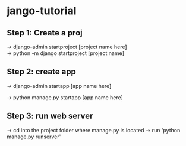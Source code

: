 # jango-tutorial

## Step 1: Create a proj
-> django-admin startproject [project name here]  
-> python -m django startproject [project name]
## Step 2: create app
-> django-admin startapp [app name here]

-> python manage.py startapp [app name here]
## Step 3: run web server
-> cd into the project folder where manage.py is located
-> run 'python manage.py runserver'
